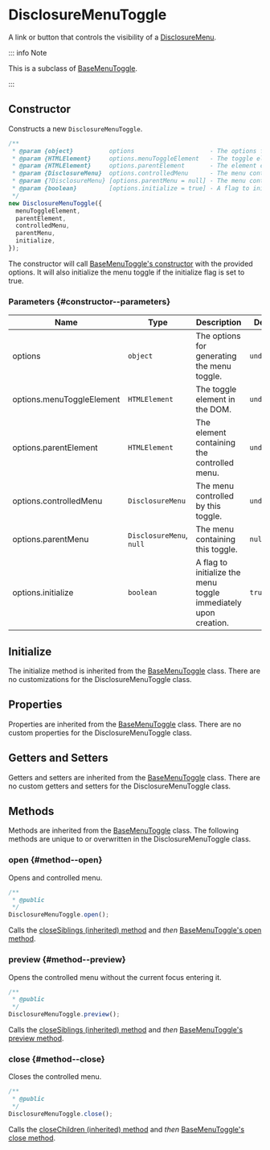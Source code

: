 # DisclosureMenuToggle

A link or button that controls the visibility of a [DisclosureMenu](./disclosure-menu).

::: info Note

This is a subclass of [BaseMenuToggle](./base-menu-toggle).

:::

## Constructor

Constructs a new `DisclosureMenuToggle`.

```js
/**
 * @param {object}          options                     - The options for generating the menu toggle.
 * @param {HTMLElement}     options.menuToggleElement   - The toggle element in the DOM.
 * @param {HTMLElement}     options.parentElement       - The element containing the controlled menu.
 * @param {DisclosureMenu}  options.controlledMenu      - The menu controlled by this toggle.
 * @param {?DisclosureMenu} [options.parentMenu = null] - The menu containing this toggle.
 * @param {boolean}         [options.initialize = true] - A flag to initialize the menu toggle immediately upon creation.
 */
new DisclosureMenuToggle({
  menuToggleElement,
  parentElement,
  controlledMenu,
  parentMenu,
  initialize,
});
```

The constructor will call [BaseMenuToggle's constructor](./base-menu-toggle#constructor) with the provided options. It will also initialize the menu toggle if the initialize flag is set to true.

### Parameters {#constructor--parameters}

| Name | Type | Description | Default |
| --- | --- | --- | --- |
| options | `object` | The options for generating the menu toggle. | `undefined` |
| options.menuToggleElement | `HTMLElement` | The toggle element in the DOM. | `undefined` |
| options.parentElement | `HTMLElement` | The element containing the controlled menu. | `undefined` |
| options.controlledMenu | `DisclosureMenu` | The menu controlled by this toggle. | `undefined` |
| options.parentMenu | `DisclosureMenu`, `null` | The menu containing this toggle. | `null` |
| options.initialize | `boolean` | A flag to initialize the menu toggle immediately upon creation. | `true` |

## Initialize

The initialize method is inherited from the [BaseMenuToggle](./base-menu-toggle#initialize) class. There are no customizations for the DisclosureMenuToggle class.

## Properties

Properties are inherited from the [BaseMenuToggle](./base-menu-toggle#properties) class. There are no custom properties for the DisclosureMenuToggle class.

## Getters and Setters

Getters and setters are inherited from the [BaseMenuToggle](./base-menu-toggle#getters-and-setters) class. There are no custom getters and setters for the DisclosureMenuToggle class.

## Methods

Methods are inherited from the [BaseMenuToggle](./base-menu-toggle#methods) class. The following methods are unique to or overwritten in the DisclosureMenuToggle class.

### open {#method--open}

Opens and controlled menu.

```js
/**
 * @public
 */
DisclosureMenuToggle.open();
```

Calls the [closeSiblings (inherited) method](./base-menu-toggle#method--closesiblings) and _then_ [BaseMenuToggle's open method](./base-menu-toggle#method--open).

### preview {#method--preview}

Opens the controlled menu without the current focus entering it.

```js
/**
 * @public
 */
DisclosureMenuToggle.preview();
```

Calls the [closeSiblings (inherited) method](./base-menu-toggle#method--closesiblings) and _then_ [BaseMenuToggle's preview method](./base-menu-toggle#method--preview).

### close {#method--close}

Closes the controlled menu.

```js
/**
 * @public
 */
DisclosureMenuToggle.close();
```

Calls the [closeChildren (inherited) method](./base-menu-toggle#method--closechildren) and _then_ [BaseMenuToggle's close method](./base-menu-toggle#method--close).
